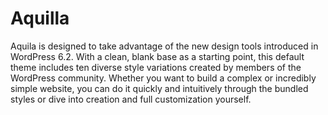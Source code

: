 # Aquilla 
Aquila is designed to take advantage of the new design tools introduced in WordPress 6.2. With a clean, blank base as a starting point, this default theme includes ten diverse style variations created by members of the WordPress community. Whether you want to build a complex or incredibly simple website, you can do it quickly and intuitively through the bundled styles or dive into creation and full customization yourself.
